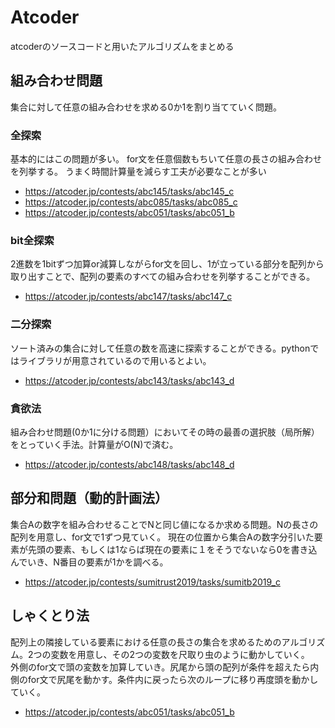 # Atcoder  
atcoderのソースコードと用いたアルゴリズムをまとめる
## 組み合わせ問題
集合に対して任意の組み合わせを求める0か1を割り当てていく問題。

### 全探索  
基本的にはこの問題が多い。 for文を任意個数もちいて任意の長さの組み合わせを列挙する。 うまく時間計算量を減らす工夫が必要なことが多い  
- https://atcoder.jp/contests/abc145/tasks/abc145_c
- https://atcoder.jp/contests/abc085/tasks/abc085_c
- https://atcoder.jp/contests/abc051/tasks/abc051_b

### bit全探索
2進数を1bitずつ加算or減算しながらfor文を回し、1が立っている部分を配列から取り出すことで、配列の要素のすべての組み合わせを列挙することができる。  
- https://atcoder.jp/contests/abc147/tasks/abc147_c

### 二分探索
ソート済みの集合に対して任意の数を高速に探索することができる。pythonではライブラリが用意されているので用いるとよい。
- https://atcoder.jp/contests/abc143/tasks/abc143_d


### 貪欲法
組み合わせ問題(0か1に分ける問題）においてその時の最善の選択肢（局所解）をとっていく手法。計算量がO(N)で済む。
- https://atcoder.jp/contests/abc148/tasks/abc148_d


## 部分和問題（動的計画法）
集合Aの数字を組み合わせることでNと同じ値になるか求める問題。Nの長さの配列を用意し、for文で1ずつ見ていく。 現在の位置から集合Aの数字分引いた要素が先頭の要素、もしくは1ならば現在の要素に１をそうでないなら0を書き込んでいき、N番目の要素が1かを調べる。  
- https://atcoder.jp/contests/sumitrust2019/tasks/sumitb2019_c

## しゃくとり法
配列上の隣接している要素における任意の長さの集合を求めるためのアルゴリズム。2つの変数を用意し、その2つの変数を尺取り虫のように動かしていく。  
外側のfor文で頭の変数を加算していき。尻尾から頭の配列が条件を超えたら内側のfor文で尻尾を動かす。条件内に戻ったら次のループに移り再度頭を動かしていく。  
- https://atcoder.jp/contests/abc051/tasks/abc051_b
